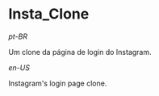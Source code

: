 # Insta_Clone

_pt-BR_

Um clone da página de login do Instagram.

_en-US_

Instagram's login page clone.
